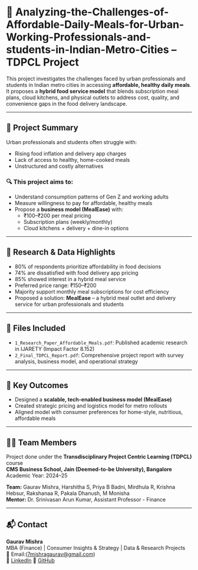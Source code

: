 # 🍛 Analyzing-the-Challenges-of-Affordable-Daily-Meals-for-Urban-Working-Professionals-and-students-in-Indian-Metro-Cities – TDPCL Project

This project investigates the challenges faced by urban professionals and students in Indian metro cities in accessing **affordable, healthy daily meals**. It proposes a **hybrid food service model** that blends subscription meal plans, cloud kitchens, and physical outlets to address cost, quality, and convenience gaps in the food delivery landscape.

---

## 📘 Project Summary

Urban professionals and students often struggle with:
- Rising food inflation and delivery app charges
- Lack of access to healthy, home-cooked meals
- Unstructured and costly alternatives

### 🔍 This project aims to:
- Understand consumption patterns of Gen Z and working adults
- Measure willingness to pay for affordable, healthy meals
- Propose a **business model (MealEase)** with:
  - ₹100–₹200 per meal pricing
  - Subscription plans (weekly/monthly)
  - Cloud kitchens + delivery + dine-in options

---

## 🧪 Research & Data Highlights

- 80% of respondents prioritize affordability in food decisions
- 74% are dissatisfied with food delivery app pricing
- 85% showed interest in a hybrid meal service
- Preferred price range: ₹150–₹200
- Majority support monthly meal subscriptions for cost efficiency
- Proposed a solution: **MealEase** – a hybrid meal outlet and delivery service for urban professionals and students 

---

## 📁 Files Included

- `1_Research_Paper_Affordable_Meals.pdf`: Published academic research in IJARETY (Impact Factor 8.152)
- `2_Final_TDPCL_Report.pdf`: Comprehensive project report with survey analysis, business model, and operational strategy

---

## 🚀 Key Outcomes

- Designed a **scalable, tech-enabled business model (MealEase)**
- Created strategic pricing and logistics model for metro rollouts
- Aligned model with consumer preferences for home-style, nutritious, affordable meals

---

## 🧑‍💼 Team Members

Project done under the **Transdisciplinary Project Centric Learning (TDPCL)** course  
**CMS Business School, Jain (Deemed-to-be University), Bangalore**  
Academic Year: 2024–25

**Team:**
Gaurav Mishra, Harshitha S, Priya B Badni, Mirdhula R, Krishna Hebsur, Rakshanaa R, Pakala Dhanush, M Monisha  
**Mentor:** Dr. Srinivasan Arun Kumar, Assistant Professor - Finance

---

## 📬 Contact
**Gaurav Mishra**  
MBA (Finance) | Consumer Insights & Strategy | Data & Research Projects  
📧 Email:(7mishragaurav@gmail.com)  
🔗 [LinkedIn](www.linkedin.com/in/gaurav-mishra-3788ba271)
🔗 [GitHub](https://github.com/mishragaurav7)
